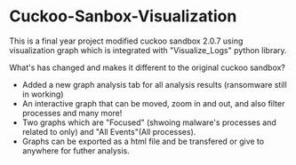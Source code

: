 # Cuckoo-Sanbox-Visualization


This is a final year project modified cuckoo sandbox 2.0.7 using visualization graph which is integrated with "Visualize_Logs" python library.

What's has changed and makes it different to the original cuckoo sandbox?

* Added a new graph analysis tab for all analysis results (ransomware still in working)
* An interactive graph that can be moved, zoom in and out, and also filter processes and many more!
* Two graphs which are "Focused" (shwoing malware's processes and related to only) and "All Events"(All processes).
* Graphs can be exported as a html file and be transfered or give to anywhere for futher analysis.


